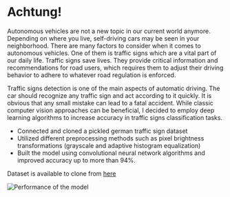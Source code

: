 
# Achtung!

Autonomous vehicles are not a new topic in our current world anymore. Depending on where you live, self-driving cars may be seen in your neighborhood. There are many factors to consider when it comes to autonomous vehicles. One of them is traffic signs which are a vital part of our daily life. Traffic signs save lives. They provide critical information and recommendations for road users, which requires them to adjust their driving behavior to adhere to whatever road regulation is enforced. 

Traffic signs detection is one of the main aspects of automatic driving. The car should recognize any traffic sign and act according to it quickly. It is obvious that any small mistake can lead to a fatal accident. While classic computer vision approaches can be beneficial, I decided to employ deep learning algorithms to increase accuracy in traffic signs classification tasks.

* Connected and cloned a pickled german traffic sign dataset
* Utilized different preprocessing methods such as pixel brightness transformations (grayscale and adaptive histogram equalization)
* Built the model using convolutional neural network algorithms and improved accuracy up to more than 94%.

Dataset is available to clone from [here](https://bitbucket.org/jadslim/german-traffic-signs)

![Performance of the model](Evaluation.jpeg)
